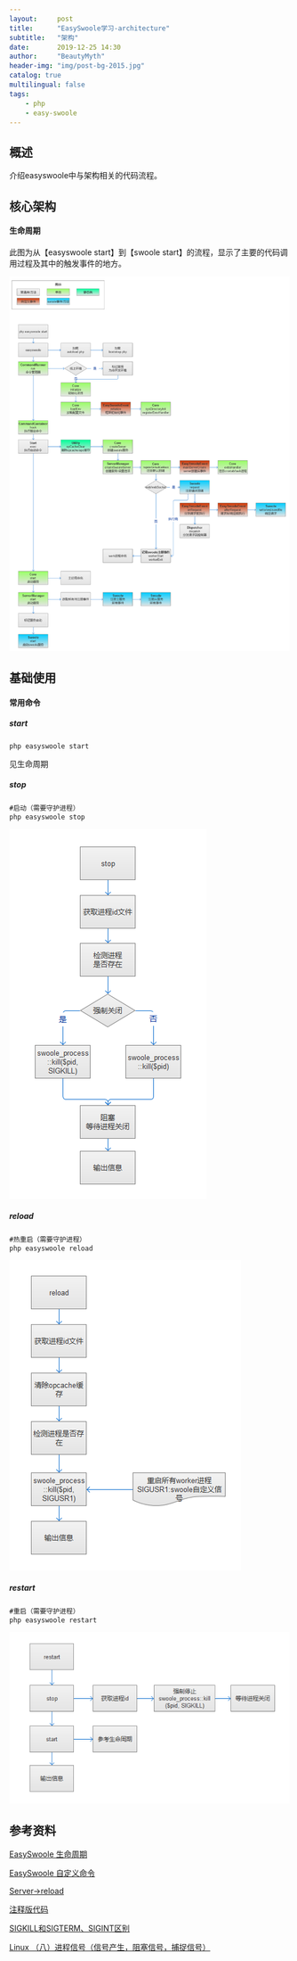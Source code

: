 ```yaml
---
layout:     post
title:      "EasySwoole学习-architecture"
subtitle:   "架构"
date:       2019-12-25 14:30
author:     "BeautyMyth"
header-img: "img/post-bg-2015.jpg"
catalog: true
multilingual: false
tags:
    - php
    - easy-swoole
---
```


## 概述

<p>
介绍easyswoole中与架构相关的代码流程。
</p>

## 核心架构

#### 生命周期

<p>
此图为从【easyswoole start】到【swoole start】的流程，显示了主要的代码调用过程及其中的触发事件的地方。
</p>

![image](https://github.com/xuanxuan2016/xuanxuan2016.github.io/blob/master/img/2019-12-25-easyswoole-study-architecture/tu_1.png?raw=true)

## 基础使用

#### 常用命令

##### start

```
php easyswoole start
```

<p>
见生命周期
</p>

##### stop

```
#启动（需要守护进程）
php easyswoole stop
```

![image](https://github.com/xuanxuan2016/xuanxuan2016.github.io/blob/master/img/2019-12-25-easyswoole-study-architecture/tu_2.png?raw=true)

##### reload

```
#热重启（需要守护进程）
php easyswoole reload
```

![image](https://github.com/xuanxuan2016/xuanxuan2016.github.io/blob/master/img/2019-12-25-easyswoole-study-architecture/tu_3.png?raw=true)

##### restart

```
#重启（需要守护进程）
php easyswoole restart
```

![image](https://github.com/xuanxuan2016/xuanxuan2016.github.io/blob/master/img/2019-12-25-easyswoole-study-architecture/tu_4.png?raw=true)

## 参考资料

[EasySwoole 生命周期](http://www.easyswoole.com/Core/lifecycle.html)

[EasySwoole 自定义命令](http://www.easyswoole.com/BaseUsage/customCommand.html)

[Server->reload](https://wiki.swoole.com/wiki/page/20.html)

[注释版代码](https://github.com/xuanxuan2016/easyswoole2)

[SIGKILL和SIGTERM、SIGINT区别](https://blog.csdn.net/qq_26836575/article/details/82147558)

[Linux （八）进程信号（信号产生，阻塞信号，捕捉信号）](https://blog.csdn.net/mignatian/article/details/80044974)